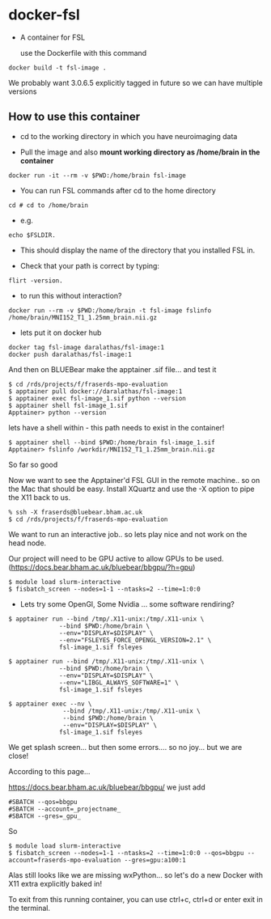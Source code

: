 # docker-fsl

- A container for FSL

  use the Dockerfile with this command
```
docker build -t fsl-image .
```
We probably want  3.0.6.5 explicitly tagged in future so we can have multiple versions

## How to use this container

- cd to the working directory in which you have neuroimaging data

- Pull the image and also **mount working directory as /home/brain in the container**

```
docker run -it --rm -v $PWD:/home/brain fsl-image
```

- You can run FSL commands after cd to the home directory

```
cd # cd to /home/brain
```
- e.g.
```
echo $FSLDIR.
```
- This should display the name of the directory that you installed FSL in.

- Check that your path is correct by typing:
```
flirt -version.
```
- to run this without interaction?
```
docker run --rm -v $PWD:/home/brain -t fsl-image fslinfo /home/brain/MNI152_T1_1.25mm_brain.nii.gz
```
 - lets put it on docker hub
 ```
 docker tag fsl-image daralathas/fsl-image:1
 docker push daralathas/fsl-image:1
```
And then on BLUEBear make the apptainer .sif file... and test it

```
$ cd /rds/projects/f/fraserds-mpo-evaluation  
$ apptainer pull docker://daralathas/fsl-image:1
$ apptainer exec fsl-image_1.sif python --version
$ apptainer shell fsl-image_1.sif
Apptainer> python --version
```
lets have a shell within - this path needs to exist in the container!
```
$ apptainer shell --bind $PWD:/home/brain fsl-image_1.sif
Apptainer> fslinfo /workdir/MNI152_T1_1.25mm_brain.nii.gz
```

So far so good

Now we want to see the Apptainer'd FSL GUI in the remote machine.. so on the Mac that should be easy. Install XQuartz and use the -X option to pipe the X11 back to us.

```
% ssh -X fraserds@bluebear.bham.ac.uk
$ cd /rds/projects/f/fraserds-mpo-evaluation
```
We want to run an interactive job.. so lets play nice and not work on the head node.

Our project will need to be GPU active to allow GPUs to be used.(https://docs.bear.bham.ac.uk/bluebear/bbgpu/?h=gpu)

```
$ module load slurm-interactive
$ fisbatch_screen --nodes=1-1 --ntasks=2 --time=1:0:0

```

- Lets try some OpenGl, Some Nvidia ... some software rendiring?
```
$ apptainer run --bind /tmp/.X11-unix:/tmp/.X11-unix \
              --bind $PWD:/home/brain \
              --env="DISPLAY=$DISPLAY" \
              --env="FSLEYES_FORCE_OPENGL_VERSION=2.1" \
              fsl-image_1.sif fsleyes

$ apptainer run --bind /tmp/.X11-unix:/tmp/.X11-unix \
              --bind $PWD:/home/brain \
              --env="DISPLAY=$DISPLAY" \
              --env="LIBGL_ALWAYS_SOFTWARE=1" \
              fsl-image_1.sif fsleyes

$ apptainer exec --nv \
               --bind /tmp/.X11-unix:/tmp/.X11-unix \
               --bind $PWD:/home/brain \
               --env="DISPLAY=$DISPLAY" \
              fsl-image_1.sif fsleyes
```
We get splash screen... but then some errors.... so no joy... but we are close!

According to this page...

https://docs.bear.bham.ac.uk/bluebear/bbgpu/
we just add 
```
#SBATCH --qos=bbgpu
#SBATCH --account=_projectname_
#SBATCH --gres=_gpu_
```
So
```
$ module load slurm-interactive
$ fisbatch_screen --nodes=1-1 --ntasks=2 --time=1:0:0 --qos=bbgpu --account=fraserds-mpo-evaluation --gres=gpu:a100:1
```
Alas still looks like we are missing wxPython... so let's do a new Docker with X11 extra explicitly baked in!

To exit from this running container, you can use ctrl+c, ctrl+d or enter exit in the terminal.


